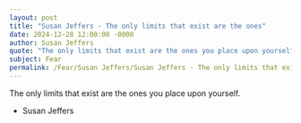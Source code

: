```yaml
---
layout: post
title: "Susan Jeffers - The only limits that exist are the ones"
date: 2024-12-28 12:00:00 -0000
author: Susan Jeffers
quote: "The only limits that exist are the ones you place upon yourself."
subject: Fear
permalink: /Fear/Susan Jeffers/Susan Jeffers - The only limits that exist are the ones
---
```


The only limits that exist are the ones you place upon yourself.

- Susan Jeffers
